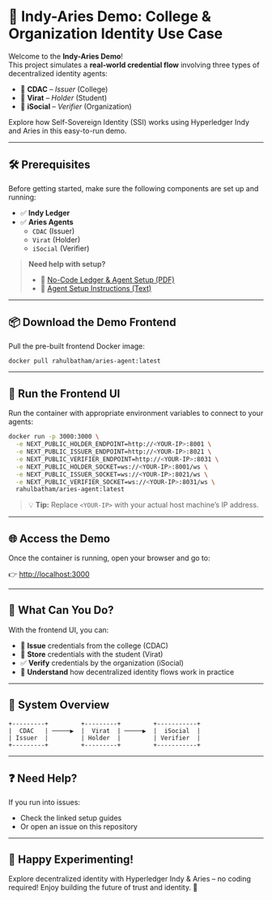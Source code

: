 

# 🧪 Indy-Aries Demo: College & Organization Identity Use Case

Welcome to the **Indy-Aries Demo**!  
This project simulates a **real-world credential flow** involving three types of decentralized identity agents:

- 🏫 **CDAC** – *Issuer* (College)
- 👤 **Virat** – *Holder* (Student)
- 🏢 **iSocial** – *Verifier* (Organization)

Explore how Self-Sovereign Identity (SSI) works using Hyperledger Indy and Aries in this easy-to-run demo.

---

## 🛠️ Prerequisites

Before getting started, make sure the following components are set up and running:

- ✅ **Indy Ledger**
- ✅ **Aries Agents**
  - `CDAC` (Issuer)
  - `Virat` (Holder)
  - `iSocial` (Verifier)

> **Need help with setup?**
> - 📘 [No-Code Ledger & Agent Setup (PDF)](https://github.com/rahulbatham767/-Hyperledger-Indy-SSI-Stack-Setup-Tools/blob/main/Containerized%20Indy%20Ledger%20and%20Aries%20Agent%20Setup(No-Code%20Approach).pdf)
> - 📘 [Agent Setup Instructions (Text)](https://github.com/rahulbatham767/-Hyperledger-Indy-SSI-Stack-Setup-Tools/blob/main/Indy_Aries-demo_Agent_setup.txt)

---

## 📦 Download the Demo Frontend

Pull the pre-built frontend Docker image:

```bash
docker pull rahulbatham/aries-agent:latest
````

---

## 🚀 Run the Frontend UI

Run the container with appropriate environment variables to connect to your agents:

```bash
docker run -p 3000:3000 \
  -e NEXT_PUBLIC_HOLDER_ENDPOINT=http://<YOUR-IP>:8001 \
  -e NEXT_PUBLIC_ISSUER_ENDPOINT=http://<YOUR-IP>:8021 \
  -e NEXT_PUBLIC_VERIFIER_ENDPOINT=http://<YOUR-IP>:8031 \
  -e NEXT_PUBLIC_HOLDER_SOCKET=ws://<YOUR-IP>:8001/ws \
  -e NEXT_PUBLIC_ISSUER_SOCKET=ws://<YOUR-IP>:8021/ws \
  -e NEXT_PUBLIC_VERIFIER_SOCKET=ws://<YOUR-IP>:8031/ws \
  rahulbatham/aries-agent:latest
```

> 💡 **Tip:**
> Replace `<YOUR-IP>` with your actual host machine’s IP address.

---

## 🌐 Access the Demo

Once the container is running, open your browser and go to:

👉 [http://localhost:3000](http://localhost:3000)

---

## 🔁 What Can You Do?

With the frontend UI, you can:

* 🔐 **Issue** credentials from the college (CDAC)
* 📱 **Store** credentials with the student (Virat)
* ✅ **Verify** credentials by the organization (iSocial)
* 🧠 **Understand** how decentralized identity flows work in practice

---

## 🧩 System Overview

```plaintext
+---------+         +---------+         +-----------+
|  CDAC   | ─────▶  |  Virat  | ─────▶  |  iSocial  |
| Issuer  |         | Holder  |         | Verifier  |
+---------+         +---------+         +-----------+
```

---

## ❓ Need Help?

If you run into issues:

* Check the linked setup guides
* Or open an issue on this repository

---

## 🚀 Happy Experimenting!

Explore decentralized identity with Hyperledger Indy & Aries – no coding required!
Enjoy building the future of trust and identity. 🎉





